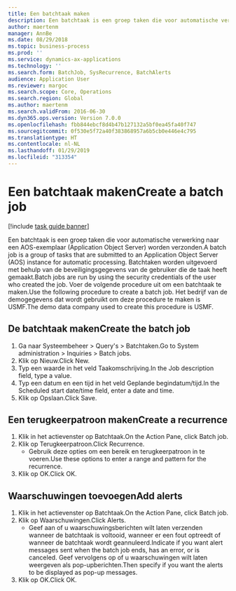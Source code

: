 ```yaml
---
title: Een batchtaak maken
description: Een batchtaak is een groep taken die voor automatische verwerking naar een AOS-exemplaar (Application Object Server) worden verzonden.
author: maertenm
manager: AnnBe
ms.date: 08/29/2018
ms.topic: business-process
ms.prod: ''
ms.service: dynamics-ax-applications
ms.technology: ''
ms.search.form: BatchJob, SysRecurrence, BatchAlerts
audience: Application User
ms.reviewer: margoc
ms.search.scope: Core, Operations
ms.search.region: Global
ms.author: maertenm
ms.search.validFrom: 2016-06-30
ms.dyn365.ops.version: Version 7.0.0
ms.openlocfilehash: fbb844ebcf8d4b47b127132a5bf0ea45fa40f747
ms.sourcegitcommit: 0f530e5f72a40f383868957a6b5cb0e446e4c795
ms.translationtype: HT
ms.contentlocale: nl-NL
ms.lasthandoff: 01/29/2019
ms.locfileid: "313354"
---
```

# <a name="create-a-batch-job"></a><span data-ttu-id="ec4a3-103">Een batchtaak maken</span><span class="sxs-lookup"><span data-stu-id="ec4a3-103">Create a batch job</span></span>

[!include [task guide banner](../../includes/task-guide-banner.md)]

<span data-ttu-id="ec4a3-104">Een batchtaak is een groep taken die voor automatische verwerking naar een AOS-exemplaar (Application Object Server) worden verzonden.</span><span class="sxs-lookup"><span data-stu-id="ec4a3-104">A batch job is a group of tasks that are submitted to an Application Object Server (AOS) instance for automatic processing.</span></span> <span data-ttu-id="ec4a3-105">Batchtaken worden uitgevoerd met behulp van de beveiligingsgegevens van de gebruiker die de taak heeft gemaakt.</span><span class="sxs-lookup"><span data-stu-id="ec4a3-105">Batch jobs are run by using the security credentials of the user who created the job.</span></span> <span data-ttu-id="ec4a3-106">Voer de volgende procedure uit om een batchtaak te maken.</span><span class="sxs-lookup"><span data-stu-id="ec4a3-106">Use the following procedure to create a batch job.</span></span> <span data-ttu-id="ec4a3-107">Het bedrijf van de demogegevens dat wordt gebruikt om deze procedure te maken is USMF.</span><span class="sxs-lookup"><span data-stu-id="ec4a3-107">The demo data company used to create this procedure is USMF.</span></span>


## <a name="create-the-batch-job"></a><span data-ttu-id="ec4a3-108">De batchtaak maken</span><span class="sxs-lookup"><span data-stu-id="ec4a3-108">Create the batch job</span></span>
1. <span data-ttu-id="ec4a3-109">Ga naar Systeembeheer > Query's > Batchtaken.</span><span class="sxs-lookup"><span data-stu-id="ec4a3-109">Go to System administration > Inquiries > Batch jobs.</span></span>
2. <span data-ttu-id="ec4a3-110">Klik op Nieuw.</span><span class="sxs-lookup"><span data-stu-id="ec4a3-110">Click New.</span></span>
3. <span data-ttu-id="ec4a3-111">Typ een waarde in het veld Taakomschrijving.</span><span class="sxs-lookup"><span data-stu-id="ec4a3-111">In the Job description field, type a value.</span></span>
4. <span data-ttu-id="ec4a3-112">Typ een datum en een tijd in het veld Geplande begindatum/tijd.</span><span class="sxs-lookup"><span data-stu-id="ec4a3-112">In the Scheduled start date/time field, enter a date and time.</span></span>
5. <span data-ttu-id="ec4a3-113">Klik op Opslaan.</span><span class="sxs-lookup"><span data-stu-id="ec4a3-113">Click Save.</span></span>

## <a name="create-a-recurrence"></a><span data-ttu-id="ec4a3-114">Een terugkeerpatroon maken</span><span class="sxs-lookup"><span data-stu-id="ec4a3-114">Create a recurrence</span></span>
1. <span data-ttu-id="ec4a3-115">Klik in het actievenster op Batchtaak.</span><span class="sxs-lookup"><span data-stu-id="ec4a3-115">On the Action Pane, click Batch job.</span></span>
2. <span data-ttu-id="ec4a3-116">Klik op Terugkeerpatroon.</span><span class="sxs-lookup"><span data-stu-id="ec4a3-116">Click Recurrence.</span></span>
    * <span data-ttu-id="ec4a3-117">Gebruik deze opties om een bereik en terugkeerpatroon in te voeren.</span><span class="sxs-lookup"><span data-stu-id="ec4a3-117">Use these options to enter a range and pattern for the recurrence.</span></span>  
3. <span data-ttu-id="ec4a3-118">Klik op OK.</span><span class="sxs-lookup"><span data-stu-id="ec4a3-118">Click OK.</span></span>

## <a name="add-alerts"></a><span data-ttu-id="ec4a3-119">Waarschuwingen toevoegen</span><span class="sxs-lookup"><span data-stu-id="ec4a3-119">Add alerts</span></span>
1. <span data-ttu-id="ec4a3-120">Klik in het actievenster op Batchtaak.</span><span class="sxs-lookup"><span data-stu-id="ec4a3-120">On the Action Pane, click Batch job.</span></span>
2. <span data-ttu-id="ec4a3-121">Klik op Waarschuwingen.</span><span class="sxs-lookup"><span data-stu-id="ec4a3-121">Click Alerts.</span></span>
    * <span data-ttu-id="ec4a3-122">Geef aan of u waarschuwingsberichten wilt laten verzenden wanneer de batchtaak is voltooid, wanneer er een fout optreedt of wanneer de batchtaak wordt geannuleerd.</span><span class="sxs-lookup"><span data-stu-id="ec4a3-122">Indicate if you want alert messages sent when the batch job ends, has an error, or is canceled.</span></span> <span data-ttu-id="ec4a3-123">Geef vervolgens op of u waarschuwingen wilt laten weergeven als pop-upberichten.</span><span class="sxs-lookup"><span data-stu-id="ec4a3-123">Then specify if you want the alerts to be displayed as pop-up messages.</span></span>   
3. <span data-ttu-id="ec4a3-124">Klik op OK.</span><span class="sxs-lookup"><span data-stu-id="ec4a3-124">Click OK.</span></span>

